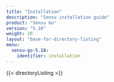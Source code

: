 ```yaml
---
title: "Installation"
description: "Sensu installation guide"
product: "Sensu Go"
version: "5.18"
weight: 20
layout: "base-for-directory-listing"
menu:
  sensu-go-5.18:
    identifier: installation
---
```


{{< directoryListing >}}
